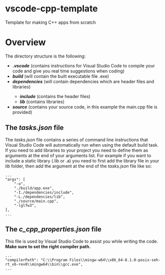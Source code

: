 # vscode-cpp-template
Template for making C++ apps from scratch

# Overview

The directory structure is the following:
<ul>
  <li><em><b>.vscode</b></em> (contains instructions for Visual Studio Code to compile your code and give you real time suggestions when coding)</li>
  <li><em><b>build</b></em> (will contain the built executable file .exe)</li>
  <li><em><b>dependencies</b></em> (will contain dependencies which are header files and libraries)</li>
    <ul>
      <li><em><b>include</b></em> (contains the header files)</li>
      <li><em><b>lib</b></em> (contains libraries)</lib>
    </ul>
  <li><em><b>source</b></em> (contains your source code, in this example the main.cpp file is provided)</li>
</ul>

## The <em>tasks.json</em> file

The <em>tasks.json</em> file contains a series of command line instructions that Visual Studio Code will automatically run when using the default build task.
If you need to add libraries to your project you need to define them as arguments at the end of your arguments list. 
For example if you want to include a static library (.lib or .a) you need to first add the library file in your <em>lib</em> folder, then add the argument at the end of
the <em>tasks.json</em> file like so:<br>
```
...
"args": [
    "-o",
    "./build/app.exe",
    "-I./dependencies/include",
    "-L./dependencies/lib",
    "./source/main.cpp",
    "-lglfw3",
],
...
```

## The <em>c_cpp_properties.json</em> file

This file is used by Visual Studio Code to assist you while writing the code. <b>Make sure to set the right compiler path.</b>
```
...
"compilerPath": "C:\\Program Files\\mingw-w64\\x86_64-8.1.0-posix-seh-rt_v6-rev0\\mingw64\\bin\\gcc.exe",
...
```
